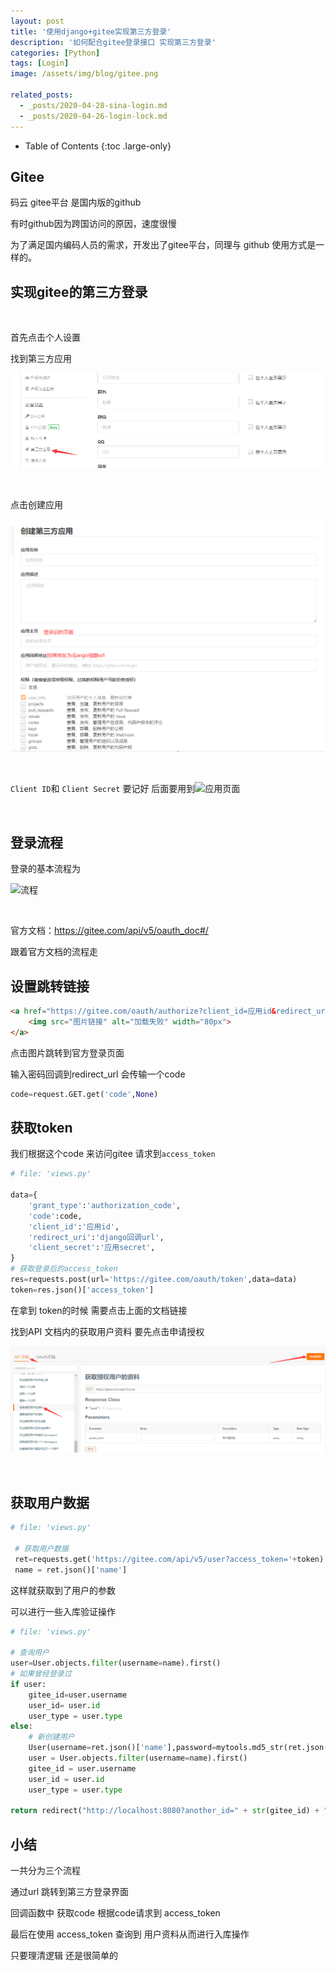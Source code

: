 ```yaml
---
layout: post
title: '使用django+gitee实现第三方登录'
description: '如何配合gitee登录接口 实现第三方登录'
categories: [Python]
tags: [Login]
image: /assets/img/blog/gitee.png

related_posts:
  - _posts/2020-04-28-sina-login.md
  - _posts/2020-04-26-login-lock.md
---
```

- Table of Contents
{:toc .large-only}

## Gitee

码云 gitee平台 是国内版的github 

有时github因为跨国访问的原因，速度很慢

为了满足国内编码人员的需求，开发出了gitee平台，同理与 github 使用方式是一样的。

## 实现gitee的第三方登录

<br/>

首先点击个人设置

找到第三方应用

![第三方应用](/assets/img/gitee_login/another.png)

<br/>

点击创建应用

![创建应用](/assets/img/gitee_login/create_app.png)

<br/>

```Client ID```和 ```Client Secret``` 要记好 后面要用到![应用页面](/assets/img/gitee_login/app_page.png)

<br/>

## 登录流程
登录的基本流程为

![流程](/assets/img/gitee_login/process.png)

<br/>

官方文档：https://gitee.com/api/v5/oauth_doc#/

跟着官方文档的流程走

## 设置跳转链接

```html
<a href="https://gitee.com/oauth/authorize?client_id=应用id&redirect_uri=回调url&response_type=code">
    <img src="图片链接" alt="加载失败" width="80px">
</a>
```

点击图片跳转到官方登录页面

输入密码回调到redirect_url 会传输一个code

```python
code=request.GET.get('code',None)
```
## 获取token
我们根据这个code 来访问gitee 请求到```access_token```

```python
# file: 'views.py'

data={
    'grant_type':'authorization_code',
    'code':code,
    'client_id':'应用id',
    'redirect_uri':'django回调url',
    'client_secret':'应用secret',
}
# 获取登录后的access_token
res=requests.post(url='https://gitee.com/oauth/token',data=data)
token=res.json()['access_token']
```

在拿到 token的时候 需要点击上面的文档链接

找到API 文档内的获取用户资料 要先点击申请授权

![授权获取](/assets/img/gitee_login/authorize.png)

<br/>

## 获取用户数据

```python
# file: 'views.py'

 # 获取用户数据
 ret=requests.get('https://gitee.com/api/v5/user?access_token='+token)
 name = ret.json()['name']
```

这样就获取到了用户的参数 

可以进行一些入库验证操作

```python
# file: 'views.py'

# 查询用户
user=User.objects.filter(username=name).first()
# 如果曾经登录过
if user:
    gitee_id=user.username
    user_id= user.id
    user_type = user.type
else:
    # 新创建用户
    User(username=ret.json()['name'],password=mytools.md5_str(ret.json()['name']),img=ret.json()['avatar_url']).save()
    user = User.objects.filter(username=name).first()
    gitee_id = user.username
    user_id = user.id
    user_type = user.type

return redirect("http://localhost:8080?another_id=" + str(gitee_id) + "&uid=" + str(user_id)+"&type="+str(user_type))
```

## 小结

一共分为三个流程 

通过url 跳转到第三方登录界面

回调函数中 获取code 根据code请求到 access_token

最后在使用 access_token 查询到 用户资料从而进行入库操作

只要理清逻辑 还是很简单的

